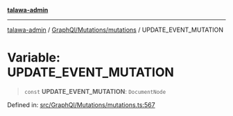 [**talawa-admin**](../../../../README.md)

***

[talawa-admin](../../../../README.md) / [GraphQl/Mutations/mutations](../README.md) / UPDATE\_EVENT\_MUTATION

# Variable: UPDATE\_EVENT\_MUTATION

> `const` **UPDATE\_EVENT\_MUTATION**: `DocumentNode`

Defined in: [src/GraphQl/Mutations/mutations.ts:567](https://github.com/bint-Eve/talawa-admin/blob/bb9ac170c0ec806cc5423650a66bbe110c3af5d9/src/GraphQl/Mutations/mutations.ts#L567)
